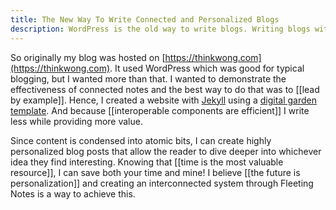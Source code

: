 ```yaml
---
title: The New Way To Write Connected and Personalized Blogs 
description: WordPress is the old way to write blogs. Writing blogs with interconnected notes can make for highly personalized blogs where the user decides what to read.
---
```

So originally my blog was hosted on [https://thinkwong.com](https://thinkwong.com). It used WordPress which was good for typical blogging, but I wanted more than that. I wanted to demonstrate the effectiveness of connected notes and the best way to do that was to [[lead by example]]. Hence, I created a website with [Jekyll](https://jekyllrb.com/) using a [digital garden template](https://github.com/Jekyll-Garden/jekyll-garden.github.io). And because [[interoperable components are efficient]] I write less while providing more value.

Since content is condensed into atomic bits, I can create highly personalized blog posts that allow the reader to dive deeper into whichever idea they find interesting. Knowing that [[time is the most valuable resource]], I can save both your time and mine! I believe [[the future is personalization]] and creating an interconnected system through Fleeting Notes is a way to achieve this. 